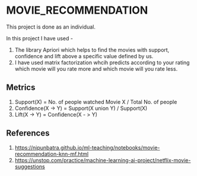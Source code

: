 # MOVIE_RECOMMENDATION

This project is done as an individual.

In this project I have used -
1. The library Apriori which helps to find the movies with support, confidence and lift above a specific value defined by us.
2. I have used matrix factorization whcih predicts according to your rating which movie will you rate more and which movie will you rate less.

## Metrics

1. Support(X) = No. of people watched Movie X / Total No. of people
2. Confidence(X -> Y) = Support(X union Y) / Support(X)
3. Lift(X -> Y) = Confidence(X - > Y)

## References

1. https://nipunbatra.github.io/ml-teaching/notebooks/movie-recommendation-knn-mf.html
2. https://unstop.com/practice/machine-learning-ai-project/netflix-movie-suggestions
